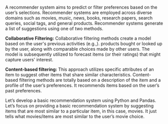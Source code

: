 A recommender system aims to predict or filter preferences based on the user’s selections. Recommender systems are employed across diverse domains such as movies, music, news, books, research papers, search queries, social tags, and general products.
Recommender systems generate a list of suggestions using one of two methods.

**Collaborative Filtering:** Collaborative filtering methods create a model based on the user's previous activities (e.g.,). products bought or looked up by the user, along with comparable choices made by other users. The model is subsequently utilized to forecast items (or their ratings) that might capture users' interest.

**Content-based filtering:** This approach utilizes specific attributes of an item to suggest other items that share similar characteristics. Content-based filtering methods are totally based on a description of the item and a profile of the user’s preferences. It recommends items based on the user’s past preferences.

Let’s develop a basic recommendation system using Python and Pandas. 
Let’s focus on providing a basic recommendation system by suggesting items that are most similar to a particular item, in this case, movies. It just tells what movies/items are most similar to the user’s movie choice.
